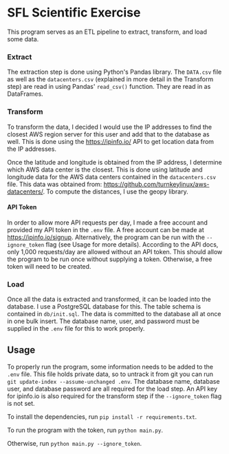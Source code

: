 # SFL Scientific Exercise

This program serves as an ETL pipeline to extract, transform, and load some data.

### Extract
The extraction step is done using Python's Pandas library. The `DATA.csv` file as well as the `datacenters.csv` (explained
in more detail in the Transform step) are read in using Pandas' `read_csv()` function. They are read in as DataFrames.

### Transform
To transform the data, I decided I would use the IP addresses to find the closest AWS region server for this user and
add that to the database as well. This is done using the https://ipinfo.io/ API to get location data from the IP
addresses.

Once the latitude and longitude is obtained from the IP address, I determine which AWS data center is the closest. This
is done using latitude and longitude data for the AWS data centers contained in the `datacenters.csv` file. This data
was obtained from: https://github.com/turnkeylinux/aws-datacenters/. To compute the distances, I use the geopy library.

#### API Token
In order to allow more API requests per day, I made a free account and provided my API token in the `.env` file.
A free account can be made at https://ipinfo.io/signup. Alternatively, the program can be run with the `--ignore_token`
flag (see Usage for more details). According to the API docs, only 1,000 requests/day are allowed without an API token.
This should allow the program to be run once without supplying a token. Otherwise, a free token will need to be created.

### Load
Once all the data is extracted and transformed, it can be loaded into the database. I use a PostgreSQL database for this.
The table schema is contained in `db/init.sql`. The data is committed to the database all at once in one bulk insert.
The database name, user, and password must be supplied in the `.env` file for this to work properly.

## Usage

To properly run the program, some information needs to be added to the `.env` file. This file holds private data, so to
untrack it from git you can run `git update-index --assume-unchanged .env`. The database name, database user, and database password are all
required for the load step. An API key for ipinfo.io is also required for the transform step if the `--ignore_token`
flag is not set.

To install the dependencies, run `pip install -r requirements.txt`.

To run the program with the token, run `python main.py`.

Otherwise, run `python main.py --ignore_token`.